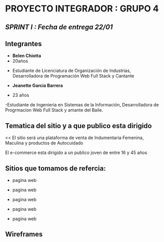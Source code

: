 # PROYECTO INTEGRADOR : GRUPO 4
<!--nombre del proyecto, se podria poner el logo-->

## ***SPRINT I : Fecha de entrega 22/01***

## Integrantes

-  **Belen Chiotta**
- 20años
<!--breve descripción-->
- Estudiante de Licenciatura de Organización de Industrias, Desarrolladora de Programación Web Full Stack y Cantante

-  **Jeanette Garcia Barrera**
- 23 años
<!--breve descripción-->
-Estudiante de Ingenieria en Sistemas de la Información, Desarrolladora de Progrmacion Web Full Stack y amante del Baile.

## Tematica del sitio y a que publico esta dirigido

<<
El sitio será una plataforma de venta de Indumentaria Femenina, Maculina y productos de Autocuidado

El e-commerce esta dirigido a un publico joven de entre 16 y 45 años

## Sitios que tomamos de refercia:

- pagina web
<!--razon de elección e ideas -->
- pagina web
<!--razon de elección-->
- pagina web
<!--razon de elección-->
- pagina web
<!--razon de elección-->
- pagina web
<!--razon de elección-->


## Wireframes




